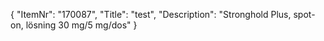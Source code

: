 {
  "ItemNr": "170087",
  "Title": "test",
  "Description": "Stronghold Plus, spot-on, lösning 30 mg/5 mg/dos"
}